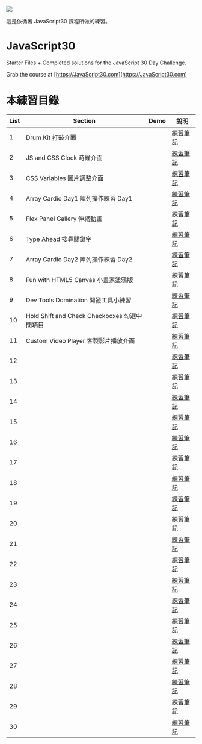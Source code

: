 ﻿![](https://javascript30.com/images/JS3-social-share.png)

這是依循著 JavaScript30 課程所做的練習。

# JavaScript30

Starter Files + Completed solutions for the JavaScript 30 Day Challenge.

Grab the course at [https://JavaScript30.com](https://JavaScript30.com)

# 本練習目錄

| List | Section                                      | Demo | 說明                                                                                                                 |
| ---- | -------------------------------------------- | ---- | -------------------------------------------------------------------------------------------------------------------- |
| 1    | Drum Kit 打鼓介面                            |      | [練習筆記](https://github.com/onlystp417/JavaScript-30/tree/master/01%20-%20JavaScript%20Drum%20Kit)                 |
| 2    | JS and CSS Clock 時鐘介面                    |      | [練習筆記](https://github.com/onlystp417/JavaScript-30/tree/master/02%20-%20JS%20and%20CSS%20Clock)                  |
| 3    | CSS Variables 圖片調整介面                   |      | [練習筆記](https://github.com/onlystp417/JavaScript-30/tree/master/03%20-%20CSS%20Variables)                         |
| 4    | Array Cardio Day1 陣列操作練習 Day1          |      | [練習筆記](https://github.com/onlystp417/JavaScript-30/tree/master/04%20-%20Array%20Cardio%20Day%201)                |
| 5    | Flex Panel Gallery 伸縮動畫                  |      | [練習筆記](https://github.com/onlystp417/JavaScript-30/tree/master/05%20-%20Flex%20Panel%20Gallery)                  |
| 6    | Type Ahead 搜尋關鍵字                        |      | [練習筆記](https://github.com/onlystp417/JavaScript-30/tree/master/06%20-%20Type%20Ahead)                            |
| 7    | Array Cardio Day2 陣列操作練習 Day2          |      | [練習筆記](https://github.com/onlystp417/JavaScript-30/tree/master/07%20-%20Array%20Cardio%20Day%202)                |
| 8    | Fun with HTML5 Canvas 小畫家塗鴉版           |      | [練習筆記](https://github.com/onlystp417/JavaScript-30/tree/master/08%20-%20Fun%20with%20HTML5%20Canvas)             |
| 9    | Dev Tools Domination 開發工具小練習          |      | [練習筆記](https://github.com/onlystp417/JavaScript-30/tree/master/09%20-%20Dev%20Tools%20Domination)                |
| 10   | Hold Shift and Check Checkboxes 勾選中間項目 |      | [練習筆記](https://github.com/onlystp417/JavaScript-30/tree/master/10%20-%20Hold%20Shift%20and%20Check%20Checkboxes) |
| 11   | Custom Video Player 客製影片播放介面         |      | [練習筆記](https://github.com/onlystp417/JavaScript-30/tree/master/11%20-%20Custom%20Video%20Player)                 |
| 12   |                                              |      | [練習筆記]()                                                                                                         |
| 13   |                                              |      | [練習筆記]()                                                                                                         |
| 14   |                                              |      | [練習筆記]()                                                                                                         |
| 15   |                                              |      | [練習筆記]()                                                                                                         |
| 16   |                                              |      | [練習筆記]()                                                                                                         |
| 17   |                                              |      | [練習筆記]()                                                                                                         |
| 18   |                                              |      | [練習筆記]()                                                                                                         |
| 19   |                                              |      | [練習筆記]()                                                                                                         |
| 20   |                                              |      | [練習筆記]()                                                                                                         |
| 21   |                                              |      | [練習筆記]()                                                                                                         |
| 22   |                                              |      | [練習筆記]()                                                                                                         |
| 23   |                                              |      | [練習筆記]()                                                                                                         |
| 24   |                                              |      | [練習筆記]()                                                                                                         |
| 25   |                                              |      | [練習筆記]()                                                                                                         |
| 26   |                                              |      | [練習筆記]()                                                                                                         |
| 27   |                                              |      | [練習筆記]()                                                                                                         |
| 28   |                                              |      | [練習筆記]()                                                                                                         |
| 29   |                                              |      | [練習筆記]()                                                                                                         |
| 30   |                                              |      | [練習筆記]()                                                                                                         |
